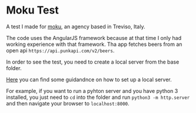 # Moku Test
A test I made for [moku](https://www.moku.io/it), an agency based in Treviso, Italy.

The code uses the AngularJS framework because at that time I only had working experience with that framework. Tha app fetches beers from an open api `https://api.punkapi.com/v2/beers`.

In order to see the test, you need to create a local server from the base folder. 

[Here](https://developer.mozilla.org/en-US/docs/Learn/Common_questions/set_up_a_local_testing_server) you can find some guidandnce on how to set up a local server. 

For example, if you want to run a pyhton server and you have python 3 installed, you just need to `cd` into the folder and run `python3 -m http.server` and then navigate your browser to `localhost:8000`. 

